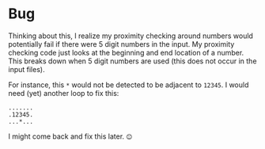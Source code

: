 # Bug
Thinking about this, I realize my proximity checking around numbers would potentially fail if there were 5 digit numbers in the input. My proximity checking code just looks at the beginning and end location of a number. This breaks down when 5 digit numbers are used (this does not occur in the input files).

For instance, this `*` would not be detected to be adjacent to `12345`. I would need (yet) another loop to fix this:
```
.......
.12345.
...*...
```

I might come back and fix this later. `😊`